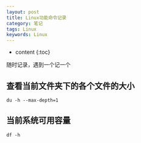 ```yaml
---
layout: post
title: Linux功能命令记录
category: 笔记
tags: Linux
keywords: Linux
---
```



* content
{:toc}

随时记录，遇到一个记一个

## 查看当前文件夹下的各个文件的大小

```
du -h --max-depth=1
```

## 当前系统可用容量

```
df -h
```